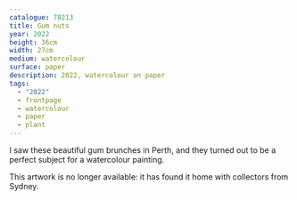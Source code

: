 ```yaml
---
catalogue: 78213
title: Gum nuts
year: 2022
height: 36cm
width: 27cm
medium: watercolour
surface: paper
description: 2022, watercolour on paper
tags: 
  - "2022"
  - frontpage
  - watercolour
  - paper
  - plant
---
```

I saw these beautiful gum brunches in Perth, and they turned out to be a perfect subject for a watercolour painting.

This artwork is no longer available: it has found it home with collectors from Sydney.
